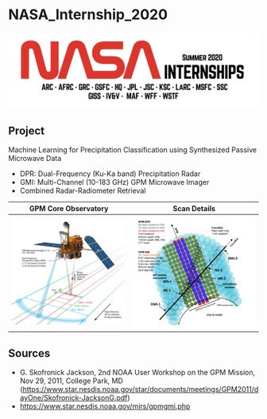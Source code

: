 # NASA_Internship_2020
![NASA Internship Logo](pictures/nasa_internship_2020_logo.png)
## Project
Machine Learning for Precipitation Classification using Synthesized Passive Microwave Data

* DPR: Dual-Frequency (Ku-Ka band) Precipitation Radar
* GMI: Multi-Channel (10-183 GHz) GPM Microwave Imager
* Combined Radar-Radiometer Retrieval

GPM Core Observatory       |  Scan Details
:-------------------------:|:-------------------------:
![](pictures/GPM_GMI_DPR_data_collection.png)  |  ![](pictures/Satellite%20Data%20Visualization.png)


## Sources 
* G. Skofronick Jackson, 2nd NOAA User Workshop on the GPM Mission, Nov 29, 2011, College Park, MD (https://www.star.nesdis.noaa.gov/star/documents/meetings/GPM2011/dayOne/Skofronick-JacksonG.pdf)
* https://www.star.nesdis.noaa.gov/mirs/gpmgmi.php
